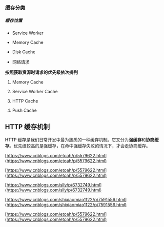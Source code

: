 ### 缓存分类

##### 缓存位置

* Service Worker

* Memory Cache

* Disk Cache

* 网络请求

**按照获取资源时请求的优先级依次排列**

1. Memory Cache

2. Service Worker Cache

3. HTTP Cache
4. Push Cache

## HTTP 缓存机制

HTTP 缓存是我们日常开发中最为熟悉的一种缓存机制。它又分为**强缓存**和**协商缓存**。优先级较高的是强缓存，在命中强缓存失败的情况下，才会走协商缓存。









[https://www.cnblogs.com/etoah/p/5579622.html](https://www.cnblogs.com/etoah/p/5579622.html)

[https://www.cnblogs.com/etoah/p/5579622.html](https://www.cnblogs.com/etoah/p/5579622.html)

[https://www.cnblogs.com/slly/p/6732749.html](https://www.cnblogs.com/slly/p/6732749.html)

[https://www.cnblogs.com/shixiaomiao1122/p/7591556.html](https://www.cnblogs.com/shixiaomiao1122/p/7591556.html)

[https://www.cnblogs.com/etoah/p/5579622.html](https://www.cnblogs.com/etoah/p/5579622.html)


